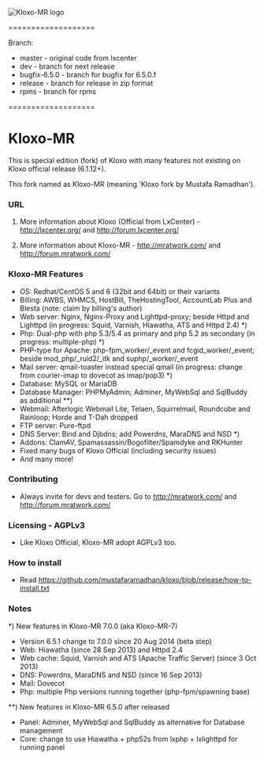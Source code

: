 ![Kloxo-MR logo](https://github.com/mustafaramadhan/kloxo/blob/dev/kloxo-mr_small.png)

===================

Branch:
- master - original code from lxcenter
- dev - branch for next release
- bugfix-6.5.0 - branch for bugfix for 6.5.0.f
- release - branch for release in zip format
- rpms - branch for rpms

===================

# Kloxo-MR

This is special edition (fork) of Kloxo with many features not existing on Kloxo official release (6.1.12+).

This fork named as Kloxo-MR (meaning 'Kloxo fork by Mustafa Ramadhan').

### URL

1. More information about Kloxo (Official from LxCenter) - http://lxcenter.org/ and http://forum.lxcenter.org/

2. More information about Kloxo-MR - http://mratwork.com/ and http://forum.mratwork.com/

### Kloxo-MR Features

* OS: Redhat/CentOS 5 and 6 (32bit and 64bit) or their variants
* Billing: AWBS, WHMCS, HostBill, TheHostingTool, AccountLab Plus and Blesta (note: claim by billing's author)
* Web server: Nginx, Nginx-Proxy and Lighttpd-proxy; beside Httpd and Lighttpd (in progress: Squid, Varnish, Hiawatha, ATS and Httpd 2.4) *)
* Php: Dual-php with php 5.3/5.4 as primary and php 5.2 as secondary (in progress: multiple-php) *)
* PHP-type for Apache: php-fpm_worker/_event and fcgid_worker/_event; beside mod_php/_ruid2/_itk and suphp/_worker/_event
* Mail server: qmail-toaster instead special qmail (in progress: change from courier-imap to dovecot as imap/pop3) *)
* Database: MySQL or MariaDB
* Database Manager: PHPMyAdmin; Adminer, MyWebSql and SqlBuddy as additional **)
* Webmail: Afterlogic Webmail Lite, Telaen, Squirrelmail, Roundcube and Rainloop; Horde and T-Dah dropped
* FTP server: Pure-ftpd
* DNS Server: Bind and Djbdns; add Powerdns, MaraDNS and NSD *)
* Addons: ClamAV, Spamassassin/Bogofilter/Spamdyke and RKHunter
* Fixed many bugs of Kloxo Official (including security issues)
* And many more!

### Contributing

* Always invite for devs and testers. Go to http://mratwork.com/ and http://forum.mratwork.com/

### Licensing - AGPLv3

* Like Kloxo Official, Kloxo-MR adopt AGPLv3 too.

### How to install

* Read https://github.com/mustafaramadhan/kloxo/blob/release/how-to-install.txt


### Notes
*) New features in Kloxo-MR 7.0.0 (aka Kloxo-MR-7)

- Version 6.5.1 change to 7.0.0 since 20 Aug 2014 (beta step)
- Web: Hiawatha (since 28 Sep 2013) and Httpd 2.4
- Web cache: Squid, Varnish and ATS (Apache Traffic Server) (since 3 Oct 2013)
- DNS: Powerdns, MaraDNS and NSD (since 16 Sep 2013)
- Mail: Dovecot
- Php: multiple Php versions running together (php-fpm/spawning base)

**) New features in Kloxo-MR 6.5.0 after released
- Panel: Adminer, MyWebSql and SqlBuddy as alternative for Database management
- Core: change to use Hiawatha + php52s from lxphp + lxlighttpd for running panel

